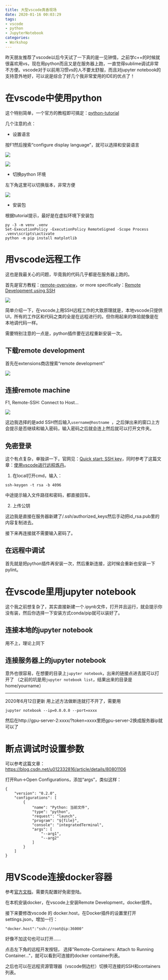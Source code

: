 ```yaml
---
title: 大型vscode真香现场
date: 2020-01-16 00:03:29
tags: 
- vscode
- python
- JupyterNotebook
categories: 
- Workshop
---
```

<meta name="referrer" content="no-referrer"/>

昨天朋友推荐了vscode以后今天试了一下真的是一见钟情，之前学c++的时候就很喜欢用vs，现在用python而且又是在服务器上跑，一直觉得sublime调试非常不方便。vscode对于以前用习惯vs的人不要太舒服，而且对jupyter notebook的支持意外地好，可以说是综合了好几个我非常爱用的IDE的优点了！

# 在vscode中使用python

这个特别简单，一个官方的教程即可搞定：[python-tutorial](https://code.visualstudio.com/docs/python/python-tutorial)

几个注意的点：

- 设置语言

按F1然后搜索“configure display language”，就可以选择和安装语言

![](https://upload-images.jianshu.io/upload_images/12583080-c2ba80430dd7d00e.png?imageMogr2/auto-orient/strip%7CimageView2/2/w/1240)

![](https://upload-images.jianshu.io/upload_images/12583080-66c6ebcbafa80b66.png?imageMogr2/auto-orient/strip%7CimageView2/2/w/1240)

- 切换python 环境

左下角这里可以切换版本，非常方便

![](https://upload-images.jianshu.io/upload_images/12583080-36a9ffb7f4d5250f.png?imageMogr2/auto-orient/strip%7CimageView2/2/w/1240)

- 安装包

根据tutorial提示，最好是在虚拟环境下安装包

```
py -3 -m venv .venv
Set-ExecutionPolicy -ExecutionPolicy RemoteSigned -Scope Process
.venv\scripts\activate
python -m pip install matplotlib
```

# 用vscode远程工作

这也是我最关心的问题，毕竟我的代码几乎都是在服务器上跑的。

首先是官方教程：[remote-overview](https://code.visualstudio.com/docs/remote/remote-overview)，or more specifically：[Remote Development using SSH](https://code.visualstudio.com/docs/remote/ssh)

![](https://upload-images.jianshu.io/upload_images/12583080-a48b1a7d8bf81ef5.png?imageMogr2/auto-orient/strip%7CimageView2/2/w/1240)

简单介绍一下，在vscode上用SSH远程工作的大致原理就是，本地vscode只提供UI，所有的工作区和代码之类的全是在远程进行的。但你用起来的体验就像是在本地调代码一样。

需要特别注意的一点是，python插件要在远程重新安装一次。

## 下载remote development

首先在extensions商店搜索“remote development”

![](https://upload-images.jianshu.io/upload_images/12583080-1b57d11b1f23682d.png?imageMogr2/auto-orient/strip%7CimageView2/2/w/1240)

## 连接remote machine

F1, Remote-SSH: Connect to Host... 

![](https://upload-images.jianshu.io/upload_images/12583080-2435fc80c6943f5a.png?imageMogr2/auto-orient/strip%7CimageView2/2/w/1240)

这边我选择的是add SSH然后输入`username@hostname `，之后弹出来的窗口上方会提示是否继续和输入密码，输入密码之后就会连上然后就可以打开文件夹。

## 免密登录

这个有点复杂，单独讲一下，官网见：[Quick start: SSH key](https://code.visualstudio.com/docs/remote/troubleshooting#_quick-start-ssh-key)，同时参考了这篇文章：[使用vscode进行远程炼丹](https://zhuanlan.zhihu.com/p/89662757)。

1. 在local打开cmd，输入：

```
ssh-keygen -t rsa -b 4096
```
中途提示输入文件路径和密码，都直接回车。

2. 上传公钥

这边我是直接在服务器新建了/.ssh/authorized_keys然后手动把id_rsa.pub里的内容复制进去。

接下来再连接就不需要输入密码了。

## 在远程中调试

首先就是把python插件再安装一次，然后重新连接，这时候会重新也安装一下pylint。


# 在vscode里用jupyter notebook

这个我之前想复杂了，其实直接新建一个.ipynb文件，打开并且运行，就会提示你没有装，然后你选择一下安装方式conda/pip就可以装好了。

## 连接本地的jupyter notebook

用不上，理论上同下

## 连接服务器上的jupyter notebook

意外也很容易，在想要的目录上```jupyter notebook```，出来的链接点进去就可以打开了
（之前的坑是用```jupyter notebook list```，结果出来的目录是home/yourname）

---------------
2020年6月12日更新
用上述方法做断连就打不开了，需要用
```
jupyter notebook --ip=0.0.0.0 --port=xxxx
```
然后在http://gpu-server-2:xxxx/?token=xxxx里把gpu-server-2换成服务器ip就可以了

# 断点调试时设置参数

可以参考这篇文章：
https://blog.csdn.net/u012332816/article/details/80801106

打开Run→Open Configurations，添加“args”，类似这样：
```
{
    "version": "0.2.0",
    "configurations": [
        {
            "name": "Python: 当前文件",
            "type": "python",
            "request": "launch",
            "program": "${file}",
            "console": "integratedTerminal",
            "args": [
                "--arg1",
                "--arg2"
            ]
        }
    ]
}
```
# 用VScode连接docker容器
参考[官方文档](https://code.visualstudio.com/docs/remote/containers#_quick-start-try-a-development-container)，需要先配置好免密登陆。

在本机安装docker，在vscode上安装Remote Development，docker插件。


接下来要修改vscode 的 docker.host，在Docker插件的设置里打开settings.json，增加一行：
```
"docker.host":"ssh://root@ip:36000"
```
好像不加这句也可以打开……

点击左下角的远程开发按钮， 选择"Remote-Containers: Attach to Running Container..."，就可以看到可连接的docker container列表。

之后也可以在远程资源管理器（vscode侧边栏）切换可连接的SSH和containers列表。